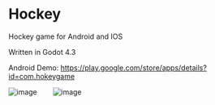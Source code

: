# Hockey

Hockey game for Android and IOS

Written in Godot 4.3

Android Demo: https://play.google.com/store/apps/details?id=com.hokeygame

![image](https://github.com/user-attachments/assets/9c1390df-f3d3-40f5-ae85-07307a02159c)        ![image](https://github.com/user-attachments/assets/7adb212e-e3ea-4a25-9e67-0c9e69dc903b)

